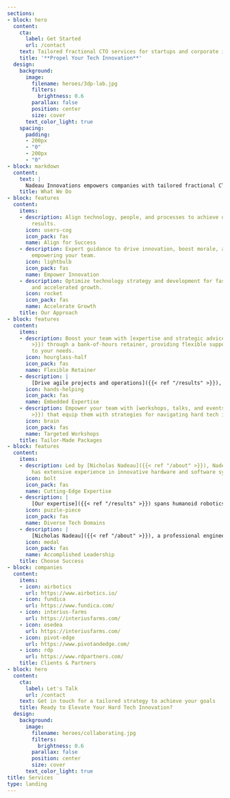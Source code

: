 ```yaml
---
sections:
- block: hero
  content:
    cta:
      label: Get Started
      url: /contact
    text: Tailored fractional CTO services for startups and corporate innovation
    title: '**Propel Your Tech Innovation**'
  design:
    background:
      image:
        filename: heroes/3dp-lab.jpg
        filters:
          brightness: 0.6
        parallax: false
        position: center
        size: cover
      text_color_light: true
    spacing:
      padding:
      - 200px
      - "0"
      - 200px
      - "0"
- block: markdown
  content:
    text: |
      Nadeau Innovations empowers companies with tailored fractional CTO services to develop next-gen technologies and high-performance teams. Our strategic partnership offers expertise, flexibility, cost-effectiveness, and an independent perspective to drive innovation in startups and corporate ventures.
    title: What We Do
- block: features
  content:
    items:
    - description: Align technology, people, and processes to achieve outstanding
        results.
      icon: users-cog
      icon_pack: fas
      name: Align for Success
    - description: Expert guidance to drive innovation, boost morale, and share knowledge,
        empowering your team.
      icon: lightbulb
      icon_pack: fas
      name: Empower Innovation
    - description: Optimize technology strategy and development for faster scaling
        and accelerated growth.
      icon: rocket
      icon_pack: fas
      name: Accelerate Growth
    title: Our Approach
- block: features
  content:
    items:
    - description: Boost your team with [expertise and strategic advice]({{< ref "/results"
        >}}) through a bank-of-hours retainer, providing flexible support tailored
        to your needs.
      icon: hourglass-half
      icon_pack: fas
      name: Flexible Retainer
    - description: |
        [Drive agile projects and operations]({{< ref "/results" >}}), reaching milestones with integrated support through hourly rates and dedicated expertise.
      icon: hands-helping
      icon_pack: fas
      name: Embedded Expertise
    - description: Empower your team with [workshops, talks, and events]({{< ref "/events"
        >}}) that equip them with strategies for navigating hard tech innovation.
      icon: brain
      icon_pack: fas
      name: Targeted Workshops
    title: Tailor-Made Packages
- block: features
  content:
    items:
    - description: Led by [Nicholas Nadeau]({{< ref "/about" >}}), Nadeau Innovations
        has extensive experience in innovative hardware and software systems.
      icon: bolt
      icon_pack: fas
      name: Cutting-Edge Expertise
    - description: |
        [Our expertise]({{< ref "/results" >}}) spans humanoid robotics, VR/AR/XR, AI/ML, robotics, computer vision, 3D printing and additive manufacturing, IIoT, and biomedical.
      icon: puzzle-piece
      icon_pack: fas
      name: Diverse Tech Domains
    - description: |
        [Nicholas Nadeau]({{< ref "/about" >}}), a professional engineer, holds a Ph.D. in robotics and AI/ML and actively mentors at renowned accelerators like [Next AI](https://www.nextcanada.com/next-ai), [Techstars](https://www.techstars.com), and [Creative Destruction Lab](https://creativedestructionlab.com/locations/montreal).
      icon: medal
      icon_pack: fas
      name: Accomplished Leadership
    title: Choose Success
- block: companies
  content:
    items:
    - icon: airbotics
      url: https://www.airbotics.io/
    - icon: fundica
      url: https://www.fundica.com/
    - icon: interius-farms
      url: https://interiusfarms.com/
    - icon: osedea
      url: https://interiusfarms.com/
    - icon: pivot-edge
      url: https://www.pivotandedge.com/
    - icon: rdp
      url: https://www.rdpartners.com/
    title: Clients & Partners
- block: hero
  content:
    cta:
      label: Let's Talk
      url: /contact
    text: Get in touch for a tailored strategy to achieve your goals
    title: Ready to Elevate Your Hard Tech Innovation?
  design:
    background:
      image:
        filename: heroes/collaborating.jpg
        filters:
          brightness: 0.6
        parallax: false
        position: center
        size: cover
      text_color_light: true
title: Services
type: landing
---
```

